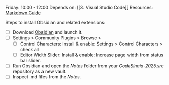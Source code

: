 Friday: 10:00 - 12:00
Depends on: [[3. Visual Studio Code]]
Resources:  [Markdown Guide](https://www.markdownguide.org/basic-syntax/)

Steps to install Obsidian and related extensions:
- [ ] Download [Obsidian](https://obsidian.md/download) and launch it.
- [ ] Settings >  Community Plugins > Browse >
	- [ ] Control Characters: Install & enable: Settings > Control Characters > check all
	- [ ] Editor Width Slider: Install & enable: Increase page width from status bar slider.
- [ ] Run Obsidian and open the *Notes* folder from your *CodeSinaia-2025.src* repository as a new vault.
- [ ] Inspect .md files from the *Notes*.
